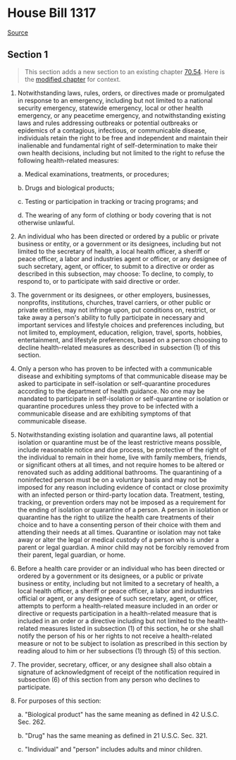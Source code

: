 # House Bill 1317

[Source](http://lawfilesext.leg.wa.gov/biennium/2021-22/Xml/Bills/House%20Bills/1317.xml)
## Section 1
> This section adds a new section to an existing chapter [70.54](/rcw/70_public_health_and_safety/70.054_miscellaneous_health_and_safety_provisions.md). Here is the [modified chapter](rcw/70_public_health_and_safety/70.054_miscellaneous_health_and_safety_provisions.md) for context.

1. Notwithstanding laws, rules, orders, or directives made or promulgated in response to an emergency, including but not limited to a national security emergency, statewide emergency, local or other health emergency, or any peacetime emergency, and notwithstanding existing laws and rules addressing outbreaks or potential outbreaks or epidemics of a contagious, infectious, or communicable disease, individuals retain the right to be free and independent and maintain their inalienable and fundamental right of self-determination to make their own health decisions, including but not limited to the right to refuse the following health-related measures:

    a. Medical examinations, treatments, or procedures;

    b. Drugs and biological products;

    c. Testing or participation in tracking or tracing programs; and

    d. The wearing of any form of clothing or body covering that is not otherwise unlawful.

2. An individual who has been directed or ordered by a public or private business or entity, or a government or its designees, including but not limited to the secretary of health, a local health officer, a sheriff or peace officer, a labor and industries agent or officer, or any designee of such secretary, agent, or officer, to submit to a directive or order as described in this subsection, may choose: To decline, to comply, to respond to, or to participate with said directive or order.

3. The government or its designees, or other employers, businesses, nonprofits, institutions, churches, travel carriers, or other public or private entities, may not infringe upon, put conditions on, restrict, or take away a person's ability to fully participate in necessary and important services and lifestyle choices and preferences including, but not limited to, employment, education, religion, travel, sports, hobbies, entertainment, and lifestyle preferences, based on a person choosing to decline health-related measures as described in subsection (1) of this section.

4. Only a person who has proven to be infected with a communicable disease and exhibiting symptoms of that communicable disease may be asked to participate in self-isolation or self-quarantine procedures according to the department of health guidance. No one may be mandated to participate in self-isolation or self-quarantine or isolation or quarantine procedures unless they prove to be infected with a communicable disease and are exhibiting symptoms of that communicable disease.

5. Notwithstanding existing isolation and quarantine laws, all potential isolation or quarantine must be of the least restrictive means possible, include reasonable notice and due process, be protective of the right of the individual to remain in their home, live with family members, friends, or significant others at all times, and not require homes to be altered or renovated such as adding additional bathrooms. The quarantining of a noninfected person must be on a voluntary basis and may not be imposed for any reason including evidence of contact or close proximity with an infected person or third-party location data. Treatment, testing, tracking, or prevention orders may not be imposed as a requirement for the ending of isolation or quarantine of a person. A person in isolation or quarantine has the right to utilize the health care treatments of their choice and to have a consenting person of their choice with them and attending their needs at all times. Quarantine or isolation may not take away or alter the legal or medical custody of a person who is under a parent or legal guardian. A minor child may not be forcibly removed from their parent, legal guardian, or home.

6. Before a health care provider or an individual who has been directed or ordered by a government or its designees, or a public or private business or entity, including but not limited to a secretary of health, a local health officer, a sheriff or peace officer, a labor and industries official or agent, or any designee of such secretary, agent, or officer, attempts to perform a health-related measure included in an order or directive or requests participation in a health-related measure that is included in an order or a directive including but not limited to the health-related measures listed in subsection (1) of this section, he or she shall notify the person of his or her rights to not receive a health-related measure or not to be subject to isolation as prescribed in this section by reading aloud to him or her subsections (1) through (5) of this section.

7. The provider, secretary, officer, or any designee shall also obtain a signature of acknowledgment of receipt of the notification required in subsection (6) of this section from any person who declines to participate.

8. For purposes of this section:

    a. "Biological product" has the same meaning as defined in 42 U.S.C. Sec. 262.

    b. "Drug" has the same meaning as defined in 21 U.S.C. Sec. 321.

    c. "Individual" and "person" includes adults and minor children.

